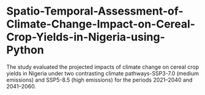 # Spatio-Temporal-Assessment-of-Climate-Change-Impact-on-Cereal-Crop-Yields-in-Nigeria-using-Python
The study evaluated the projected impacts of climate change on cereal crop yields in Nigeria under two contrasting climate pathways-SSP3-7.0 (medium emissions) and SSP5-8.5 (high emissions) for the periods 2021–2040 and 2041–2060. 
